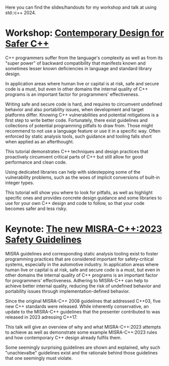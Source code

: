 Here you can find the slides/handouts for my workshop and talk at using std::c++ 2024.


# Workshop: [Contemporary Design for Safer C++](https://github.com/PeterSommerlad/talks_public/blob/main/usingstdcpp/2024/Workshop_Contemporary%20Design%20for%20Safer%20C%2B%2B.pdf)



C++ programmers suffer from the language's complexity as well as from its "super power" of backward compatibility that manifests known and sometimes lesser known deficiencies in language and standard library design.

In application areas where human live or capital is at risk, safe and secure code is a must, but even in other domains the internal quality of C++ programs is an important factor for programmers' effectiveness.

Writing safe and secure code is hard, and requires to circumvent undefined behavior and also portability issues, when development and target platforms differ. Knowing C++ vulnerabilities and potential mitigations is a first step to write better code. Fortunately, there exist guidelines and collections of potential programming pitfalls to draw from. Those might recommend to not use a language feature or use it in a specific way. Often enforced by static analysis tools, such guidance and tooling falls short when applied as an afterthought.

This tutorial demonstrates C++ techniques and design practices that proactively circumvent critical parts of C++ but still allow for good performance and clean code.

Using dedicated libraries can help with sidestepping some of the vulnerability problems, such as the woes of implicit conversions of built-in integer types.

This tutorial will show you where to look for pitfalls, as well as highlight specific ones and provides concrete design guidance and some libraries to use for your own C++ design and code to follow, so that your code becomes safer and less risky.



# Keynote: [The new MISRA-C++:2023 Safety Guidelines](https://github.com/PeterSommerlad/talks_public/blob/main/usingstdcpp/2024/Keynote_MISRA-C%2B%2B%202023.pdf)

MISRA guidelines and corresponding static analysis tooling exist to foster programming practices that are considered important for safety-critical systems, especially in the automotive industry.
In application areas where human live or capital is at risk, safe and secure code is a must, but even in other domains the internal quality of C++ programs is an important factor for programmers' effectiveness. Adhering to MISRA-C++ can help to achieve better internal quality, reducing the risk of undefined behavior and portability issues through implementation-defined behavior.

Since the original MISRA-C++ 2008 guidelines that addressed C++03, five new C++ standards were released. While inherently conservative, an update to the MISRA-C++ guidelines that the presenter contributed to was released in 2023 adressing C++17.

This talk will give an overview of why and what MISRA-C++:2023 attempts to achieve as well as demonstrate some example MISRA-C++:2023 rules and how contemporary C++ design already fulfils them.

Some seemingly surprising guidelines are shown and explained, why such "unachievalbe" guidelines exist and the rationale behind those guidelines that one seemingly must violate.

